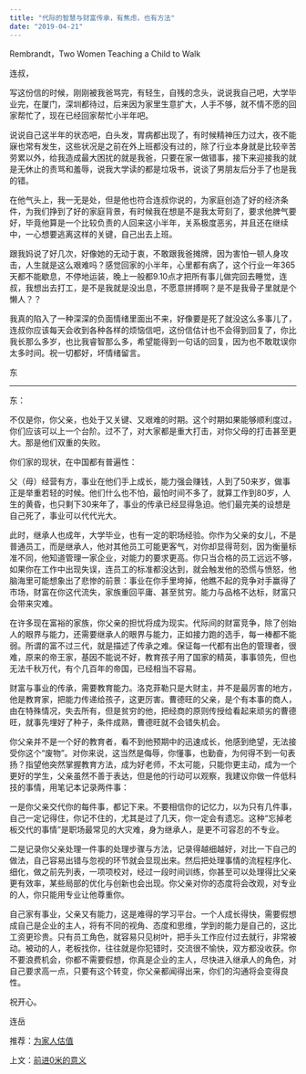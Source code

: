 ```yaml
---
title: "代际的智慧与财富传承，有焦虑，也有方法"
date: "2019-04-21"
---
```


Rembrandt，Two Women Teaching a Child to Walk

  

连叔，

写这份信的时候，刚刚被我爸骂完，有轻生，自残的念头，说说我自己吧，大学毕业完，在厦门，深圳都待过，后来因为家里生意扩大，人手不够，就不情不愿的回家帮忙了，现在已经回家帮忙小半年吧。

说说自己这半年的状态吧，白头发，胃病都出现了，有时候精神压力过大，夜不能寐也常有发生，这些状况是之前在外上班都没有过的，除了行业本身就是比较辛苦劳累以外，给我造成最大困扰的就是我爸，只要在家一做错事，接下来迎接我的就是无休止的责骂和羞辱，说我大学读的都是垃圾书，说谈了男朋友后分手了也是我的错。

在他气头上，我一无是处，但是他也符合连叔你说的，为家庭创造了好的经济条件，为我们挣到了好的家庭背景，有时候我在想是不是我太苛刻了，要求他脾气要好，毕竟他算是一个比较负责的人回来这小半年，关系极度恶劣，并且还在继续中，一心想要逃离这样的关键，自己出去上班。

跟我妈说了好几次，好像她的无动于衷，不敢跟我爸摊牌，因为害怕一顿人身攻击，人生就是这么艰难吗？感觉回家的小半年，心里都有病了，这个行业一年365天都不能歇息，不停地运装，晚上一般都9.10点才把所有事儿做完回去睡觉，连叔，我想出去打工，是不是我就是没出息，不愿意拼搏啊？是不是我骨子里就是个懒人？？

我真的陷入了一种深深的负面情绪里面出不来，好像要是死了就没这么多事儿了，连叔你应该每天会收到各种各样的烦恼信吧，这份信估计也不会得到回复了，你比我长那么多岁，也比我睿智那么多，希望能得到一句话的回复，因为也不敢耽误你太多时间。祝一切都好，坏情绪留言。

东

  

* * *

东：

不仅是你，你父亲，也处于又关键、又艰难的时期。这个时期如果能够顺利度过，你们应该可以上一个台阶。过不了，对大家都是重大打击，对你父母的打击甚至更大。那是他们双重的失败。

你们家的现状，在中国都有普遍性：

父（母）经营有方，事业在他们手上成长，能力强会赚钱，人到了50来岁，做事正是举重若轻的时候。他们什么也不怕，最怕时间不多了，就算工作到80岁，人生的黄昏，也只剩下30来年了，事业的传承已经显得急迫。他们最完美的设想是自己死了，事业可以代代光大。

此时，继承人也成年，大学毕业，也有一定的职场经验。你作为父亲的女儿，不是普通员工，而是继承人，他对其他员工可能更客气，对你却显得苛刻，因为衡量标准不同，他知道管理一家企业，对能力的要求更高。你只当合格的员工远远不够，如果你在工作中出现失误，连员工的标准都没达到，就会触发他的恐慌与愤怒，他脑海里可能想象出了悲惨的前景：事业在你手里垮掉，他瞧不起的竞争对手赢得了市场，财富在你这代流失，家族重回平庸、甚至贫穷。能力与品格不达标，财富只会带来灾难。

在许多现在富裕的家族，你父亲的担忧将成为现实。代际间的财富竞争，除了创始人的眼界与能力，还需要继承人的眼界与能力，正如接力跑的选手，每一棒都不能弱。所谓的富不过三代，就是描述了传承之难。保证每一代都有出色的管理者，很难，原来的帝王家，基因不能说不好，教育孩子用了国家的精英，事事领先，但也无法千秋万代，有个几百年的帝国，已经相当不容易。

财富与事业的传承，需要教育能力。洛克菲勒只是大财主，并不是最厉害的地方，他是教育家，把能力传递给孩子，这更厉害。曹德旺的父亲，是个有本事的商人，由在特殊情况，失去所有，但是贫穷的他，把经商的原则传授给看起来顽劣的曹德旺，就事先埋好了种子，条件成熟，曹德旺就不会错失机会。

你父亲并不是一个好的教育者，看不到他预期中的迅速成长，他感到绝望，无法接受你这个“废物”。对你来说，这当然是侮辱，你懂事，也勤奋，为何得不到一句表扬？指望他突然掌握教育方法，成为好老师，不太可能，只能你更主动，成为一个更好的学生，父亲虽然不善于表达，但是他的行动可以观察，我建议你做一件低科技的事情，用笔记本记录两件事：

一是你父亲交代你的每件事，都记下来。不要相信你的记忆力，以为只有几件事，自己一定记得住，你记不住的，尤其是过了几天，你一定会有遗忘。这种“忘掉老板交代的事情”是职场最常见的大灾难，身为继承人，是更不可容忍的不专业。

二是记录你父亲处理一件事的处理步骤与方法，记录得越细越好，对比一下自己的做法，自己容易出错与忽视的环节就会显现出来。然后把处理事情的流程程序化、细化，做之前先列表，一项项校对，经过一段时间训练，你甚至可以处理得比父亲更有效率，某些局部的优化与创新也会出现。你父亲对你的态度将会改观，对专业的人，你只能用专业让他尊重你。

自己家有事业，父亲又有能力，这是难得的学习平台。一个人成长得快，需要假想成自己是企业的主人，将有不同的视角、态度和思维，学到的能力是自己的，这比工资更珍贵。只有员工角色，就容易只见树叶，把手头工作应付过去就行，非常被动。被动的人，老板找你，往往就是你犯错时，交流很不愉快，双方都没收获。你不要浪费机会，你都不需要假想，你真是企业的主人，尽快进入继承人的角色，对自己要求高一点，只要有这个转变，你父亲都闻得出来，你们的沟通将会变得良性。

祝开心。

连岳

  

推荐：[为家人估值](http://mp.weixin.qq.com/s?__biz=MjM5NDU0Mjk2MQ==&mid=2651633197&idx=1&sn=e2a16244ee9b26b901e64894ca883b92&chksm=bd7e32338a09bb2541431ad82122826baa67e102b4352e28127c51eea8cd66696450b1b444d3&scene=21#wechat_redirect)  

上文：[前进0米的意义](http://mp.weixin.qq.com/s?__biz=MjM5NDU0Mjk2MQ==&mid=2651633254&idx=1&sn=10b59262eebab92742f4246ad4ddd13e&chksm=bd7e32788a09bb6e470aeb9046abaeadf6fd43b38f578a0a56c696f279edc5f468f445ebc3fd&scene=21#wechat_redirect)
